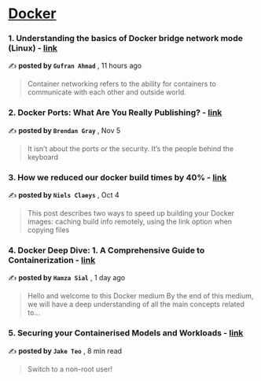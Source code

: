 
<h1><a href=https://medium.com/tag/docker/recommended target="_blank" rel="noopener noreferrer">Docker</a></h1>
<h3>1. Understanding the basics of Docker bridge network mode (Linux) - <a href=https://medium.com/@khhan.gufraan/understanding-the-basics-of-docker-bridge-network-mode-linux-6b4350e55889?source=tag_recommended_feed---------0-84----------docker----------ccb9cbf3_564c_4fa4_9f6c_78f92e8b96ad------- target="_blank" rel="noopener noreferrer">link</a></h3>

✍️ **posted by `Gufran Ahmad`** <date> , 11 hours ago</date>

<blockquote>Container networking refers to the ability for containers to communicate with each other and outside world.</blockquote>

<h3>2. Docker Ports: What Are You Really Publishing? - <a href=https://medium.com/@caring_lion_hedgehog_829/docker-ports-what-are-you-really-publishing-df473669093c?source=tag_recommended_feed---------1-107----------docker----------ccb9cbf3_564c_4fa4_9f6c_78f92e8b96ad------- target="_blank" rel="noopener noreferrer">link</a></h3>

✍️ **posted by `Brendan Gray`** <date> , Nov 5</date>

<blockquote>It isn’t about the ports or the security. It’s the people behind the keyboard</blockquote>

<h3>3. How we reduced our docker build times by 40% - <a href=https://medium.com/datamindedbe/how-we-reduced-our-docker-build-times-by-40-afea7b7f5fe7?source=tag_recommended_feed---------2-85----------docker----------ccb9cbf3_564c_4fa4_9f6c_78f92e8b96ad------- target="_blank" rel="noopener noreferrer">link</a></h3>

✍️ **posted by `Niels Claeys`** <date> , Oct 4</date>

<blockquote>This post describes two ways to speed up building your Docker images: caching build info remotely, using the link option when copying files</blockquote>

<h3>4. Docker Deep Dive: 1. A Comprehensive Guide to Containerization - <a href=https://medium.com/@hamza.sial1911/docker-deep-dive-1-a-comprehensive-guide-to-containerization-5cb6b950b114?source=tag_recommended_feed---------3-84----------docker----------ccb9cbf3_564c_4fa4_9f6c_78f92e8b96ad------- target="_blank" rel="noopener noreferrer">link</a></h3>

✍️ **posted by `Hamza Sial`** <date> , 1 day ago</date>

<blockquote>Hello and welcome to this Docker medium By the end of this medium, we will have a deep understanding of all the main concepts related to…</blockquote>

<h3>5. Securing your Containerised Models and Workloads - <a href=https://medium.com/towards-data-science/securing-your-containerised-models-and-workloads-3bff4d90a07b?source=tag_recommended_feed---------4-107----------docker----------ccb9cbf3_564c_4fa4_9f6c_78f92e8b96ad------- target="_blank" rel="noopener noreferrer">link</a></h3>

✍️ **posted by `Jake Teo`** <date> , 8 min read</date>

<blockquote>Switch to a non-root user!</blockquote>

